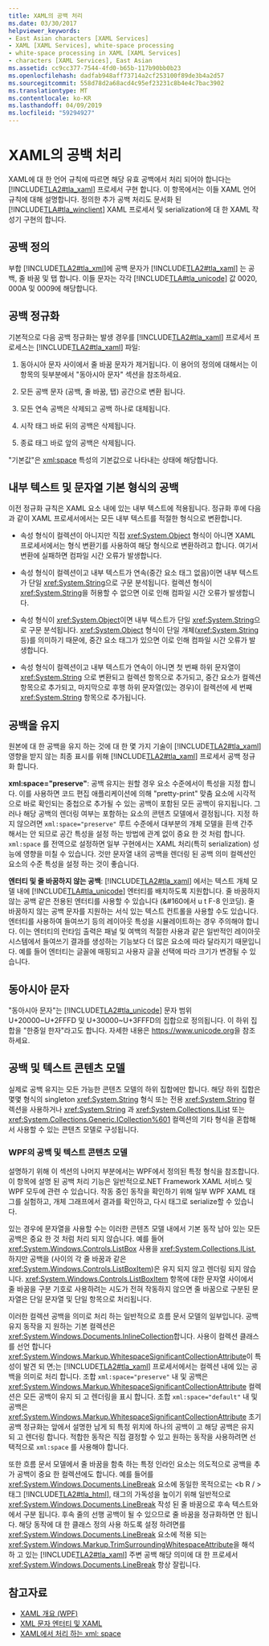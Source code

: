 ```yaml
---
title: XAML의 공백 처리
ms.date: 03/30/2017
helpviewer_keywords:
- East Asian characters [XAML Services]
- XAML [XAML Services], white-space processing
- white-space processing in XAML [XAML Services]
- characters [XAML Services], East Asian
ms.assetid: cc9cc377-7544-4fd0-b65b-117b90bb0b23
ms.openlocfilehash: dadfab948aff73714a2cf253100f89de3b4a2d57
ms.sourcegitcommit: 558d78d2a68acd4c95ef23231c8b4e4c7bac3902
ms.translationtype: MT
ms.contentlocale: ko-KR
ms.lasthandoff: 04/09/2019
ms.locfileid: "59294927"
---
```

# <a name="white-space-processing-in-xaml"></a>XAML의 공백 처리
XAML에 대 한 언어 규칙에 따르면 해당 유효 공백에서 처리 되어야 합니다는 [!INCLUDE[TLA2#tla_xaml](../../../includes/tla2sharptla-xaml-md.md)] 프로세서 구현 합니다. 이 항목에서는 이들 XAML 언어 규칙에 대해 설명합니다. 정의한 추가 공백 처리도 문서화 된 [!INCLUDE[TLA#tla_winclient](../../../includes/tlasharptla-winclient-md.md)] XAML 프로세서 및 serialization에 대 한 XAML 작성기 구현의 합니다.  
  
<a name="whitespace_definition"></a>   
## <a name="white-space-definition"></a>공백 정의  
 부합 [!INCLUDE[TLA2#tla_xml](../../../includes/tla2sharptla-xml-md.md)]에 공백 문자가 [!INCLUDE[TLA2#tla_xaml](../../../includes/tla2sharptla-xaml-md.md)] 는 공백, 줄 바꿈 및 탭 합니다. 이들 문자는 각각 [!INCLUDE[TLA#tla_unicode](../../../includes/tlasharptla-unicode-md.md)] 값 0020, 000A 및 0009에 해당합니다.  
  
<a name="whitespace_normalization"></a>   
## <a name="white-space-normalization"></a>공백 정규화  
 기본적으로 다음 공백 정규화는 발생 경우를 [!INCLUDE[TLA2#tla_xaml](../../../includes/tla2sharptla-xaml-md.md)] 프로세서 프로세스는 [!INCLUDE[TLA2#tla_xaml](../../../includes/tla2sharptla-xaml-md.md)] 파일:  
  
1. 동아시아 문자 사이에서 줄 바꿈 문자가 제거됩니다. 이 용어의 정의에 대해서는 이 항목의 뒷부분에서 "동아시아 문자" 섹션을 참조하세요.  
  
2. 모든 공백 문자 (공백, 줄 바꿈, 탭) 공간으로 변환 됩니다.  
  
3. 모든 연속 공백은 삭제되고 공백 하나로 대체됩니다.  
  
4. 시작 태그 바로 뒤의 공백은 삭제됩니다.  
  
5. 종료 태그 바로 앞의 공백은 삭제됩니다.  
  
 "기본값"은 [xml:space](xml-space-handling-in-xaml.md) 특성의 기본값으로 나타내는 상태에 해당합니다.  
  
<a name="whitespace_in_inner_text_and_string_primitives"></a>   
## <a name="white-space-in-inner-text-and-string-primitives"></a>내부 텍스트 및 문자열 기본 형식의 공백  
 이전 정규화 규칙은 XAML 요소 내에 있는 내부 텍스트에 적용됩니다. 정규화 후에 다음과 같이 XAML 프로세서에서는 모든 내부 텍스트를 적절한 형식으로 변환합니다.  
  
-   속성 형식이 컬렉션이 아니지만 직접 <xref:System.Object> 형식이 아니면 XAML 프로세서에서는 형식 변환기를 사용하여 해당 형식으로 변환하려고 합니다. 여기서 변환에 실패하면 컴파일 시간 오류가 발생합니다.  
  
-   속성 형식이 컬렉션이고 내부 텍스트가 연속(중간 요소 태그 없음)이면 내부 텍스트가 단일 <xref:System.String>으로 구문 분석됩니다. 컬렉션 형식이 <xref:System.String>을 허용할 수 없으면 이로 인해 컴파일 시간 오류가 발생합니다.  
  
-   속성 형식이 <xref:System.Object>이면 내부 텍스트가 단일 <xref:System.String>으로 구문 분석됩니다. <xref:System.Object> 형식이 단일 개체(<xref:System.String> 등)를 의미하기 때문에, 중간 요소 태그가 있으면 이로 인해 컴파일 시간 오류가 발생합니다.  
  
-   속성 형식이 컬렉션이고 내부 텍스트가 연속이 아니면 첫 번째 하위 문자열이 <xref:System.String> 으로 변환되고 컬렉션 항목으로 추가되고, 중간 요소가 컬렉션 항목으로 추가되고, 마지막으로 후행 하위 문자열(있는 경우)이 컬렉션에 세 번째 <xref:System.String> 항목으로 추가됩니다.  
  
<a name="preserving_whitespace"></a>   
## <a name="preserving-white-space"></a>공백을 유지  
 원본에 대 한 공백을 유지 하는 것에 대 한 몇 가지 기술이 [!INCLUDE[TLA2#tla_xaml](../../../includes/tla2sharptla-xaml-md.md)] 영향을 받지 않는 최종 표시를 위해 [!INCLUDE[TLA2#tla_xaml](../../../includes/tla2sharptla-xaml-md.md)] 프로세서 공백 정규화 합니다.  
  
 **xml:space="preserve"**: 공백 유지는 원할 경우 요소 수준에서이 특성을 지정 합니다. 이를 사용하면 코드 편집 애플리케이션에 의해 "pretty-print" 맞춤 요소에 시각적으로 바로 확인되는 중첩으로 추가될 수 있는 공백이 포함된 모든 공백이 유지됩니다. 그러나 해당 공백의 렌더링 여부는 포함하는 요소의 콘텐츠 모델에서 결정됩니다. 지정 하지 않으려면 `xml:space="preserve"` 루트 수준에서 대부분의 개체 모델을 흰색 간주 해서는 안 되므로 공간 특성을 설정 하는 방법에 관계 없이 중요 한 것 처럼 합니다. `xml:space` 를 전역으로 설정하면 일부 구현에서는 XAML 처리(특히 serialization) 성능에 영향을 미칠 수 있습니다. 것만 문자열 내의 공백을 렌더링 된 공백 의미 컬렉션인 요소의 수준 특성을 설정 하는 것이 좋습니다.  
  
 **엔터티 및 줄 바꿈하지 않는 공백**: [!INCLUDE[TLA2#tla_xaml](../../../includes/tla2sharptla-xaml-md.md)] 에서는 텍스트 개체 모델 내에 [!INCLUDE[TLA#tla_unicode](../../../includes/tlasharptla-unicode-md.md)] 엔터티를 배치하도록 지원합니다. 줄 바꿈하지 않는 공백 같은 전용된 엔터티를 사용할 수 있습니다 (&\#160에서 u t F-8 인코딩). 줄 바꿈하지 않는 공백 문자를 지원하는 서식 있는 텍스트 컨트롤을 사용할 수도 있습니다. 엔터티를 사용하여 들여쓰기 등의 레이아웃 특성을 시뮬레이트하는 경우 주의해야 합니다. 이는 엔터티의 런타임 출력은 패널 및 여백의 적절한 사용과 같은 일반적인 레이아웃 시스템에서 들여쓰기 결과를 생성하는 기능보다 더 많은 요소에 따라 달라지기 때문입니다. 예를 들어 엔터티는 글꼴에 매핑되고 사용자 글꼴 선택에 따라 크기가 변경될 수 있습니다.  
  
<a name="east_asian_characters"></a>   
## <a name="east-asian-characters"></a>동아시아 문자  
 "동아시아 문자"는 [!INCLUDE[TLA2#tla_unicode](../../../includes/tla2sharptla-unicode-md.md)] 문자 범위 U+20000~U+2FFFD 및 U+30000~U+3FFFD의 집합으로 정의됩니다. 이 하위 집합을 "한중일 한자"라고도 합니다. 자세한 내용은 <https://www.unicode.org>을 참조하세요.  
  
<a name="whitespace_and_text_content_models"></a>   
## <a name="white-space-and-text-content-models"></a>공백 및 텍스트 콘텐츠 모델  
 실제로 공백 유지는 모든 가능한 콘텐츠 모델의 하위 집합에만 합니다. 해당 하위 집합은 몇몇 형식의 singleton <xref:System.String> 형식 또는 전용 <xref:System.String> 컬렉션을 사용하거나 <xref:System.String> 과 <xref:System.Collections.IList> 또는 <xref:System.Collections.Generic.ICollection%601> 컬렉션의 기타 형식을 혼합해서 사용할 수 있는 콘텐츠 모델로 구성됩니다.  
  
### <a name="white-space-and-text-content-models-in-wpf"></a>WPF의 공백 및 텍스트 콘텐츠 모델  
 설명하기 위해 이 섹션의 나머지 부분에서는 WPF에서 정의된 특정 형식을 참조합니다. 이 항목에 설명 된 공백 처리 기능은 일반적으로.NET Framework XAML 서비스 및 WPF 모두에 관련 수 있습니다. 작동 중인 동작을 확인하기 위해 일부 WPF XAML 태그를 실험하고, 개체 그래프에서 결과를 확인하고, 다시 태그로 serialize할 수 있습니다.  
  
 있는 경우에 문자열을 사용할 수는 이러한 콘텐츠 모델 내에서 기본 동작 남아 있는 모든 공백은 중요 한 것 처럼 처리 되지 않습니다. 예를 들어 <xref:System.Windows.Controls.ListBox> 사용을 <xref:System.Collections.IList>, 하지만 공백을 (사이의 각 줄 바꿈과 같은 <xref:System.Windows.Controls.ListBoxItem>)은 유지 되지 않고 렌더링 되지 않습니다. <xref:System.Windows.Controls.ListBoxItem> 항목에 대한 문자열 사이에서 줄 바꿈을 구분 기호로 사용하려는 시도가 전혀 작동하지 않으면 줄 바꿈으로 구분된 문자열은 단일 문자열 및 단일 항목으로 처리됩니다.  
  
 이러한 컬렉션 공백을 의미로 처리 하는 일반적으로 흐름 문서 모델의 일부입니다. 공백 유지 동작을 지 원하는 기본 컬렉션은 <xref:System.Windows.Documents.InlineCollection>합니다. 사용이 컬렉션 클래스를 선언 합니다 <xref:System.Windows.Markup.WhitespaceSignificantCollectionAttribute>이 특성이 발견 되 면;는 [!INCLUDE[TLA2#tla_xaml](../../../includes/tla2sharptla-xaml-md.md)] 프로세서에서는 컬렉션 내에 있는 공백을 의미로 처리 합니다. 조합 `xml:space="preserve"` 내 및 공백은 <xref:System.Windows.Markup.WhitespaceSignificantCollectionAttribute> 컬렉션은 모든 공백이 유지 되 고 렌더링을 표시 합니다. 조합 `xml:space="default"` 내 및 공백은 <xref:System.Windows.Markup.WhitespaceSignificantCollectionAttribute> 초기 공백 정규화는 앞에서 설명한 남게 되 특정 위치에 하나의 공백이 고 해당 공백은 유지 되 고 렌더링 합니다. 적합한 동작은 직접 결정할 수 있고 원하는 동작을 사용하려면 선택적으로 `xml:space` 를 사용해야 합니다.  
  
 또한 흐름 문서 모델에서 줄 바꿈을 함축 하는 특정 인라인 요소는 의도적으로 공백을 추가 공백이 중요 한 컬렉션에도 합니다. 예를 들어를 <xref:System.Windows.Documents.LineBreak> 요소에 동일한 목적으로는 \<b R / > 태그 [!INCLUDE[TLA2#tla_html](../../../includes/tla2sharptla-html-md.md)], 태그의 가독성을 높이기 위해 일반적으로 <xref:System.Windows.Documents.LineBreak> 작성 된 줄 바꿈으로 후속 텍스트와에서 구분 됩니다. 후속 줄의 선행 공백이 될 수 있으므로 줄 바꿈을 정규화하면 안 됩니다. 해당 동작에 대 한 클래스 정의 사용 하도록 설정 하려면를 <xref:System.Windows.Documents.LineBreak> 요소에 적용 되는 <xref:System.Windows.Markup.TrimSurroundingWhitespaceAttribute>을 해석 하 고 있는 [!INCLUDE[TLA2#tla_xaml](../../../includes/tla2sharptla-xaml-md.md)] 주변 공백 해당 의미에 대 한 프로세서 <xref:System.Windows.Documents.LineBreak> 항상 잘립니다.  
  
## <a name="see-also"></a>참고자료

- [XAML 개요 (WPF)](../wpf/advanced/xaml-overview-wpf.md)
- [XML 문자 엔터티 및 XAML](xml-character-entities-and-xaml.md)
- [XAML에서 처리 하는 xml: space](xml-space-handling-in-xaml.md)
